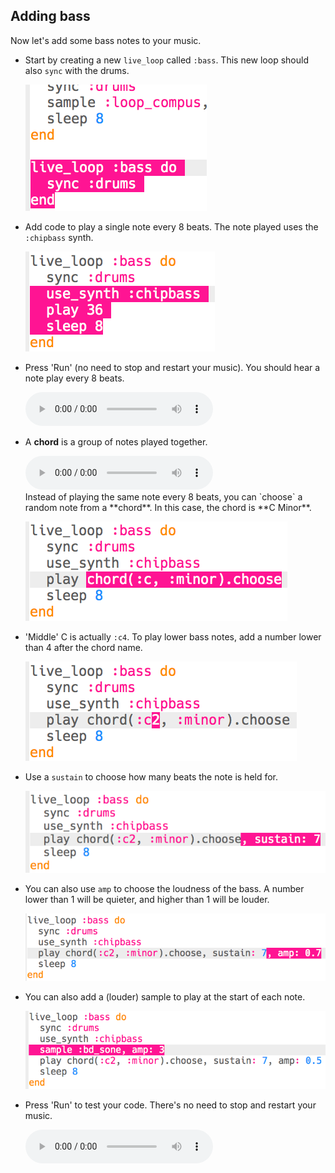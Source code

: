 ## Adding bass

Now let's add some bass notes to your music.

+ Start by creating a new `live_loop` called `:bass`. This new loop should also `sync` with the drums.
    
    ![captură de ecran](images/dj-bass-loop.png)

+ Add code to play a single note every 8 beats. The note played uses the `:chipbass` synth.
    
    ![captură de ecran](images/dj-bass-note.png)

+ Press 'Run' (no need to stop and restart your music). You should hear a note play every 8 beats.
    
    <div id="audio-preview" class="pdf-hidden">
      <audio controls preload> <source src="resources/bass-single.mp3" type="audio/mpeg"> Your browser does not support the <code>audio</code> element. </audio>
    </div>
+ A **chord** is a group of notes played together.
    
    <div id="audio-preview" class="pdf-hidden">
      <audio controls preload> <source src="resources/chord.mp3" type="audio/mpeg"> Your browser does not support the <code>audio</code> element. </audio>
    </div>
    Instead of playing the same note every 8 beats, you can `choose` a random note from a **chord**. In this case, the chord is **C Minor**.
    
    ![captură de ecran](images/dj-bass-random-note.png)

+ 'Middle' C is actually `:c4`. To play lower bass notes, add a number lower than 4 after the chord name.
    
    ![captură de ecran](images/dj-bass-lower-note.png)

+ Use a `sustain` to choose how many beats the note is held for.
    
    ![captură de ecran](images/dj-bass-longer-note.png)

+ You can also use `amp` to choose the loudness of the bass. A number lower than 1 will be quieter, and higher than 1 will be louder.
    
    ![captură de ecran](images/dj-bass-amp.png)

+ You can also add a (louder) sample to play at the start of each note.
    
    ![captură de ecran](images/dj-bass-sample.png)

+ Press 'Run' to test your code. There's no need to stop and restart your music.
    
    <div id="audio-preview" class="pdf-hidden">
      <audio controls preload> <source src="resources/bass.mp3" type="audio/mpeg"> Your browser does not support the <code>audio</code> element. </audio>
    </div>